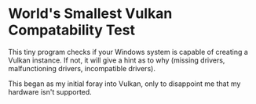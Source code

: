 # World's Smallest Vulkan Compatability Test

This tiny program checks if your Windows system is capable of creating
a Vulkan instance. If not, it will give a hint as to why (missing
drivers, malfunctioning drivers, incompatible drivers).

This began as my initial foray into Vulkan, only to disappoint me that
my hardware isn't supported.
